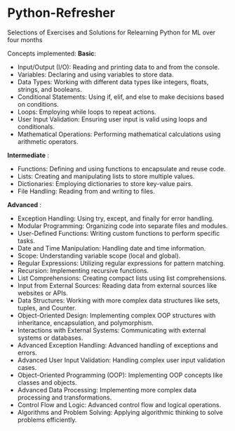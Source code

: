 # Python-Refresher
Selections of Exercises and Solutions for Relearning Python for ML over four months


Concepts implemented:
**Basic**:
- Input/Output (I/O): Reading and printing data to and from the console.
- Variables: Declaring and using variables to store data.
- Data Types: Working with different data types like integers, floats, strings, and booleans.
- Conditional Statements: Using if, elif, and else to make decisions based on conditions.
- Loops: Employing while loops to repeat actions.
- User Input Validation: Ensuring user input is valid using loops and conditionals.
- Mathematical Operations: Performing mathematical calculations using arithmetic operators.

**Intermediate** :
- Functions: Defining and using functions to encapsulate and reuse code.
- Lists: Creating and manipulating lists to store multiple values.
- Dictionaries: Employing dictionaries to store key-value pairs.
- File Handling: Reading from and writing to files.

**Advanced** :
- Exception Handling: Using try, except, and finally for error handling.
- Modular Programming: Organizing code into separate files and modules.
- User-Defined Functions: Writing custom functions to perform specific tasks.
- Date and Time Manipulation: Handling date and time information.
- Scope: Understanding variable scope (local and global).
- Regular Expressions: Utilizing regular expressions for pattern matching.
- Recursion: Implementing recursive functions.
- List Comprehensions: Creating compact lists using list comprehensions.
- Input from External Sources: Reading data from external sources like websites or APIs.
- Data Structures: Working with more complex data structures like sets, tuples, and Counter.
- Object-Oriented Design: Implementing complex OOP structures with inheritance, encapsulation, and polymorphism.
- Interactions with External Systems: Communicating with external systems or databases.
- Advanced Exception Handling: Advanced handling of exceptions and errors.
- Advanced User Input Validation: Handling complex user input validation cases.
- Object-Oriented Programming (OOP): Implementing OOP concepts like classes and objects.
- Advanced Data Processing: Implementing more complex data processing and transformations.
- Control Flow and Logic: Advanced control flow and logical operations.
- Algorithms and Problem Solving: Applying algorithmic thinking to solve problems efficiently.

